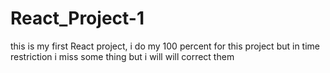# React_Project-1
this is my first React project, i do my 100 percent for this project but in time restriction i miss some thing but i will will correct them

